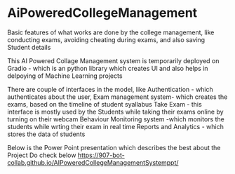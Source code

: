 # AiPoweredCollegeManagement
Basic features of what works are done by the college management, like conducting exams, avoiding cheating during exams, and also saving Student details


This AI Powered Collage Management system is temporarily deployed on Gradio - which is an python library which creates UI and also helps in delpoying of Machine Learning projects

There are couple of interfaces in the model, like Authentication - which authenticates about the user, 
Exam management system- which creates the exams, based on the timeline of student syallabus
Take Exam - this interface is mostly used by the Students while taking their exams online by turning on their webcam
Behaviour Monitoring system -which monitors the students  while wrting their exam in real time 
Reports and Analytics - which stores the data of students 

Below is the Power Point presentation which describes the best about the Project Do check below
https://907-bot-collab.github.io/AIPoweredCollegeManagementSystemppt/
